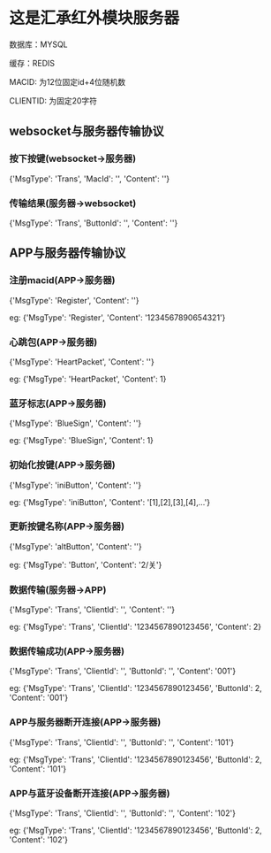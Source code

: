 # 这是汇承红外模块服务器

数据库：MYSQL

缓存：REDIS

MACID: 为12位固定id+4位随机数

CLIENTID: 为固定20字符

## websocket与服务器传输协议

### 按下按键(websocket→服务器)

{'MsgType': 'Trans', 'MacId': '', 'Content': ''}

### 传输结果(服务器→websocket)

{'MsgType': 'Trans', 'ButtonId': '', 'Content': ''}



## APP与服务器传输协议


### 注册macid(APP→服务器)

{'MsgType': 'Register', 'Content': ''}

eg: {'MsgType': 'Register', 'Content': '1234567890654321'}


### 心跳包(APP→服务器)

{'MsgType': 'HeartPacket', 'Content': ''}

eg: {'MsgType': 'HeartPacket', 'Content': 1}


### 蓝牙标志(APP→服务器)

{'MsgType': 'BlueSign', 'Content': ''}

eg: {'MsgType': 'BlueSign', 'Content': 1}


### 初始化按键(APP→服务器)

{'MsgType': 'iniButton', 'Content': ''}

eg: {'MsgType': 'iniButton', 'Content': '[1],[2],[3],[4],...'}

### 更新按键名称(APP→服务器)

{'MsgType': 'altButton', 'Content': ''}

eg: {'MsgType': 'Button', 'Content': '2/关'}


### 数据传输(服务器→APP)

{'MsgType': 'Trans', 'ClientId': '', 'Content': ''}

eg: {'MsgType': 'Trans', 'ClientId': '1234567890123456', 'Content': 2}


### 数据传输成功(APP→服务器)

{'MsgType': 'Trans', 'ClientId': '', 'ButtonId': '', 'Content': '001'}

eg: {'MsgType': 'Trans', 'ClientId': '1234567890123456', 'ButtonId': 2, 'Content': '001'}


### APP与服务器断开连接(APP→服务器)

{'MsgType': 'Trans', 'ClientId': '', 'ButtonId': '', 'Content': '101'}

eg: {'MsgType': 'Trans', 'ClientId': '1234567890123456', 'ButtonId': 2, 'Content': '101'}


### APP与蓝牙设备断开连接(APP→服务器)

{'MsgType': 'Trans', 'ClientId': '', 'ButtonId': '', 'Content': '102'}

eg: {'MsgType': 'Trans', 'ClientId': '1234567890123456', 'ButtonId': 2, 'Content': '102'}